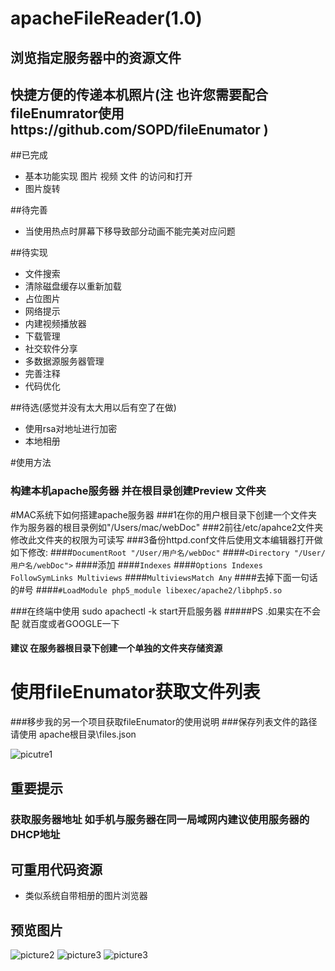 # apacheFileReader(1.0)
## 浏览指定服务器中的资源文件 
## 快捷方便的传递本机照片(注 也许您需要配合fileEnumrator使用https://github.com/SOPD/fileEnumator  )

##已完成 
* 基本功能实现 图片 视频 文件 的访问和打开   
* 图片旋转

##待完善
* 当使用热点时屏幕下移导致部分动画不能完美对应问题

##待实现 

* 文件搜索
* 清除磁盘缓存以重新加载
* 占位图片
* 网络提示
* 内建视频播放器
* 下载管理
* 社交软件分享
* 多数据源服务器管理
* 完善注释
* 代码优化


##待选(感觉并没有太大用以后有空了在做)

* 使用rsa对地址进行加密
* 本地相册

#使用方法 
### 构建本机apache服务器 并在根目录创建Preview 文件夹 
#MAC系统下如何搭建apache服务器
###1在你的用户根目录下创建一个文件夹作为服务器的根目录例如"/Users/mac/webDoc"
###2前往/etc/apahce2文件夹 修改此文件夹的权限为可读写
###3备份httpd.conf文件后使用文本编辑器打开做如下修改:
####`DocumentRoot "/User/用户名/webDoc"`
####`<Directory "/User/用户名/webDoc">`
####添加
####`Indexes`
####`Options Indexes FollowSymLinks Multiviews`
####`MultiviewsMatch Any`
####去掉下面一句话的#号
####`#LoadModule php5_module libexec/apache2/libphp5.so`

###在终端中使用 sudo apachectl -k start开启服务器 
#####PS .如果实在不会配  就百度或者GOOGLE一下

                                                     
#### 建议 在服务器根目录下创建一个单独的文件夹存储资源
# 使用fileEnumator获取文件列表
###移步我的另一个项目获取fileEnumator的使用说明
###保存列表文件的路径请使用 apache根目录\files.json

![picutre1](http://cl.ly/373u3B120B1t)

## 重要提示  
### 获取服务器地址 如手机与服务器在同一局域网内建议使用服务器的DHCP地址

## 可重用代码资源 
* 类似系统自带相册的图片浏览器

## 预览图片

![picture2](http://ww3.sinaimg.cn/mw690/be3cd04ajw1f437xlzzb1j20ku112gml.jpg)
![picture3](http://ww3.sinaimg.cn/mw690/be3cd04ajw1f437yk0pnuj20ku1127jx.jpg)
![picture3](http://ww1.sinaimg.cn/mw690/be3cd04ajw1f437y7qb1wj20ku1127a0.jpg)




